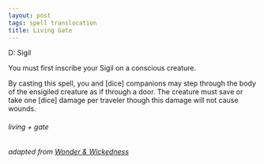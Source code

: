 ```yaml
---
layout: post
tags: spell translocation
title: Living Gate
---
```

D: Sigil

You must first inscribe your Sigil on a conscious creature. 

By casting this spell, you and [dice] companions may step through the body of the ensigiled creature as if through a door. The creature must save or take one [dice] damage per traveler though this damage will not cause wounds.

###### living + gate
###### adapted from [Wonder & Wickedness](https://www.drivethrurpg.com/product/145647/Wonder--Wickedness)
